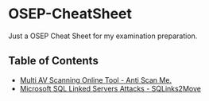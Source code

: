 # OSEP-CheatSheet
Just a OSEP Cheat Sheet for my examination preparation.

## Table of Contents
* <a href="https://antiscan.me/">Multi AV Scanning Online Tool - Anti Scan Me.</a>
* <a href="https://github.com/v0lk3n/SQLinks2Move">Microsoft SQL Linked Servers Attacks - SQLinks2Move</a>
